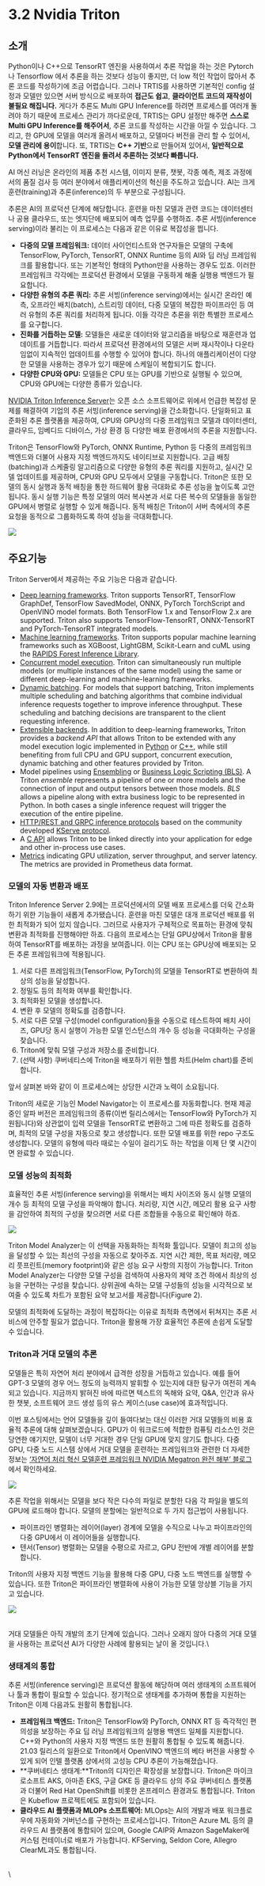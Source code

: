 # 3.2 Nvidia Triton

## 소개

&#x20;Python이나 C++으로 TensorRT 엔진을 사용하여서 추론 작업을 하는 것은 Pytorch나 Tensorflow 에서 추론을 하는 것보다 성능이 좋지만, 더 low 적인 작업이 많아서 추론 코드를 작성하기에 조금 어렵습니다. 그러나 TRTIS를 사용하면 기본적인 config 설정과 모델만 있으면 서버 방식으로 배포하여 **접근도 쉽고**, **클라이언트 코드의 재작성이 불필요 해집니다.** 게다가 추론도 Multi GPU Inference를 하려면 프로세스를 여러개 돌려야 하기 때문에 프로세스 관리가 까다로운데, TRTIS는 GPU 설정만 해주면 **스스로 Multi GPU Inference를 해주어서**, 추론 코드를 작성하는 시간을 아낄 수 있습니다. 그리고, 한 GPU에 모델을 여러개 올려서 배포하고, 모델마다 버전을 관리 할 수 있어서, **모델 관리에 용이**합니다. 또, TRTIS는 **C++ 기반**으로 만들어져 있어서, **일반적으로 Python에서 TensorRT 엔진을 돌려서 추론하는 것보다 빠릅니다.**

AI 머신 러닝은 온라인의 제품 추천 시스템, 이미지 분류, 챗봇, 각종 예측, 제조 과정에서의 품질 검사 등 여러 분야에서 애플리케이션의 혁신을 주도하고 있습니다. AI는 크게 훈련(training)과 추론(inference)의 두 부분으로 구성됩니다.

추론은 AI의 프로덕션 단계에 해당합니다. 훈련을 마친 모델과 관련 코드는 데이터센터나 공용 클라우드, 또는 엣지단에 배포되어 예측 업무를 수행하죠. 추론 서빙(inference serving)이라 불리는 이 프로세스는 다음과 같은 이유로 복잡성을 띕니다.

* **다중의 모델 프레임워크:** 데이터 사이언티스트와 연구자들은 모델의 구축에 TensorFlow, PyTorch, TensorRT, ONNX Runtime 등의 AI와 딥 러닝 프레임워크를 활용합니다. 또는 기본적인 형태의 Python만을 사용하는 경우도 있죠. 이러한 프레임워크 각각에는 프로덕션 환경에서 모델을 구동하게 해줄 실행용 백엔드가 필요합니다.
* **다양한 유형의 추론 쿼리:** 추론 서빙(inference serving)에서는 실시간 온라인 예측, 오프라인 배치(batch), 스트리밍 데이터, 다중 모델의 복잡한 파이프라인 등 여러 유형의 추론 쿼리를 처리하게 됩니다. 이들 각각은 추론을 위한 특별한 프로세스를 요구합니다.
* **진화를 거듭하는 모델:** 모델들은 새로운 데이터와 알고리즘을 바탕으로 재훈련과 업데이트를 거듭합니다. 따라서 프로덕션 환경에서의 모델은 서버 재시작이나 다운타임없이 지속적인 업데이트를 수행할 수 있어야 합니다. 하나의 애플리케이션이 다양한 모델을 사용하는 경우가 있기 때문에 스케일이 복합되기도 합니다.
* **다양한 CPU와 GPU:** 모델들은 CPU 또는 GPU를 기반으로 실행될 수 있으며, CPU와 GPU에는 다양한 종류가 있습니다.

[NVIDIA Triton Inference Server](https://developer.nvidia.com/nvidia-triton-inference-server)는 오픈 소스 소프트웨어로 위에서 언급한 복잡성 문제를 해결하여 기업의 추론 서빙(inference serving)을 간소화합니다. 단일화되고 표준화된 추론 플랫폼을 제공하여, CPU와 GPU상의 다중 프레임워크 모델과 데이터센터, 클라우드, 임베디드 디바이스, 가상 환경 등 다양한 배포 환경에서의 추론을 지원합니다.

Triton은 TensorFlow와 PyTorch, ONNX Runtime, Python 등 다중의 프레임워크 백엔드와 더불어 사용자 지정 백엔드까지도 네이티브로 지원합니다. 고급 배칭(batching)과 스케줄링 알고리즘으로 다양한 유형의 추론 쿼리를 지원하고, 실시간 모델 업데이트를 제공하며, CPU와 GPU 모두에서 모델을 구동합니다. Triton은 또한 모델의 동시 실행과 동적 배칭을 통한 하드웨어 활용 극대화로 추론 성능을 높이도록 고안됩니다. 동시 실행 기능은 특정 모델의 여러 복사본과 서로 다른 복수의 모델들을 동일한 GPU에서 병렬로 실행할 수 있게 해줍니다. 동적 배칭은 Triton이 서버 측에서의 추론 요청을 동적으로 그룹화하도록 하여 성능을 극대화합니다.

![](https://blogs.nvidia.co.kr/2021/06/04/simplifying-ai-inference-in-production-with-triton/1-104/)

## 주요기능

Triton Server에서 제공하는 주요 기능은 다음과 같습니다.

* [Deep learning frameworks](https://github.com/triton-inference-server/backend). Triton supports TensorRT, TensorFlow GraphDef, TensorFlow SavedModel, ONNX, PyTorch TorchScript and OpenVINO model formats. Both TensorFlow 1.x and TensorFlow 2.x are supported. Triton also supports TensorFlow-TensorRT, ONNX-TensorRT and PyTorch-TensorRT integrated models.
* [Machine learning frameworks](https://github.com/triton-inference-server/fil\_backend). Triton supports popular machine learning frameworks such as XGBoost, LightGBM, Scikit-Learn and cuML using the [RAPIDS Forest Inference Library](https://medium.com/rapids-ai/rapids-forest-inference-library-prediction-at-100-million-rows-per-second-19558890bc35).
* [Concurrent model execution](https://github.com/skvpslab/server/blob/main/docs/architecture.md#concurrent-model-execution). Triton can simultaneously run multiple models (or multiple instances of the same model) using the same or different deep-learning and machine-learning frameworks.
* [Dynamic batching](https://github.com/skvpslab/server/blob/main/docs/architecture.md#models-and-schedulers). For models that support batching, Triton implements multiple scheduling and batching algorithms that combine individual inference requests together to improve inference throughput. These scheduling and batching decisions are transparent to the client requesting inference.
* [Extensible backends](https://github.com/triton-inference-server/backend). In addition to deep-learning frameworks, Triton provides a _backend API_ that allows Triton to be extended with any model execution logic implemented in [Python](https://github.com/triton-inference-server/python\_backend) or [C++](https://github.com/triton-inference-server/backend/blob/main/README.md#triton-backend-api), while still benefiting from full CPU and GPU support, concurrent execution, dynamic batching and other features provided by Triton.
* Model pipelines using [Ensembling](https://github.com/skvpslab/server/blob/main/docs/architecture.md#ensemble-models) or [Business Logic Scripting (BLS)](https://github.com/triton-inference-server/python\_backend#business-logic-scripting). A Triton _ensemble_ represents a pipeline of one or more models and the connection of input and output tensors between those models. _BLS_ allows a pipeline along with extra business logic to be represented in Python. In both cases a single inference request will trigger the execution of the entire pipeline.
* [HTTP/REST and GRPC inference protocols](https://github.com/skvpslab/server/blob/main/docs/inference\_protocols.md) based on the community developed [KServe protocol](https://github.com/kserve/kserve/tree/master/docs/predict-api/v2).
* A [C API](https://github.com/skvpslab/server/blob/main/docs/inference\_protocols.md#c-api) allows Triton to be linked directly into your application for edge and other in-process use cases.
* [Metrics](https://github.com/skvpslab/server/blob/main/docs/metrics.md) indicating GPU utilization, server throughput, and server latency. The metrics are provided in Prometheus data format.



### **모델의 자동 변환과 배포**

Triton Inference Server 2.9에는 프로덕션에서의 모델 배포 프로세스를 더욱 간소화하기 위한 기능들이 새롭게 추가됐습니다. 훈련을 마친 모델은 대개 프로덕션 배포를 위한 최적화가 되어 있지 않습니다. 그러므로 사용자가 구체적으로 목표하는 환경에 맞춰 변환과 최적화를 진행해야만 하죠. 다음의 프로세스는 단일 GPU상에서 Triton을 활용하여 TensorRT를 배포하는 과정을 보여줍니다. 이는 CPU 또는 GPU상에 배포되는 모든 추론 프레임워크에 적용됩니다.

1. 서로 다른 프레임워크(TensorFlow, PyTorch)의 모델을 TensorRT로 변환하여 최상의 성능을 달성합니다.
2. 정밀도 등의 최적화 여부를 확인합니다.
3. 최적화된 모델을 생성합니다.
4. 변환 후 모델의 정확도를 검증합니다.
5. 서로 다른 모델 구성(model configuration)들을 수동으로 테스트하여 배치 사이즈, GPU당 동시 실행이 가능한 모델 인스턴스의 개수 등 성능을 극대화하는 구성을 찾습니다.
6. Triton에 맞춰 모델 구성과 저장소를 준비합니다.
7. (선택 사항) 쿠버네티스에 Triton을 배포하기 위한 헬름 차트(Helm chart)를 준비합니다.

앞서 살펴본 바와 같이 이 프로세스에는 상당한 시간과 노력이 소요됩니다.

Triton의 새로운 기능인 Model Navigator는 이 프로세스를 자동화합니다. 현재 제공 중인 알파 버전은 프레임워크의 종류(이번 릴리스에서는 TensorFlow와 PyTorch가 지원됩니다)와 상관없이 입력 모델을 TensorRT로 변환하고 그에 따른 정확도를 검증하며, 최적의 모델 구성을 자동으로 찾고 생성합니다. 또한 모델 배포를 위한 repo 구조도 생성합니다. 모델의 유형에 따라 때로는 수일이 걸리기도 하는 작업을 이제 단 몇 시간이면 완료할 수 있습니다.



### **모델 성능의 최적화**

효율적인 추론 서빙(inference serving)을 위해서는 배치 사이즈와 동시 실행 모델의 개수 등 최적의 모델 구성을 파악해야 합니다. 처리량, 지연 시간, 메모리 활용 요구 사항을 감안하여 최적의 구성을 찾으려면 서로 다른 조합들을 수동으로 확인해야 하죠.

![](https://blogs.nvidia.co.kr/wp-content/uploads/sites/16/2021/06/2.jpg)

Triton Model Analyzer는 이 선택을 자동화하는 최적화 툴입니다. 모델이 최고의 성능을 달성할 수 있는 최선의 구성을 자동으로 찾아주죠. 지연 시간 제한, 목표 처리량, 메모리 풋프린트(memory footprint)와 같은 성능 요구 사항의 지정이 가능합니다. Triton Model Analyzer는 다양한 모델 구성을 검색하여 사용자의 제약 조건 하에서 최상의 성능을 구현하는 구성을 찾습니다. 상위권에 속하는 모델 구성들의 성능을 시각적으로 보여줄 수 있도록 차트가 포함된 요약 보고서를 제공합니다(Figure 2).

모델의 최적화에 도달하는 과정이 복잡하다는 이유로 최적화 측면에서 뒤쳐지는 추론 서비스에 안주할 필요가 없습니다. Triton을 활용해 가장 효율적인 추론에 손쉽게 도달할 수 있습니다.



### **Triton과 거대 모델의 추론**

모델들은 특히 자연어 처리 분야에서 급격한 성장을 거듭하고 있습니다. 예를 들어 GPT-3 모델의 경우 어느 정도의 능력까지 발휘할 수 있는지에 대한 탐구가 여전히 계속되고 있습니다. 지금까지 밝혀진 바에 따르면 텍스트의 독해와 요약, Q\&A, 인간과 유사한 챗봇, 소프트웨어 코드 생성 등의 유스 케이스(use case)에 효과적입니다.

이번 포스팅에서는 언어 모델들을 깊이 들여다보는 대신 이러한 거대 모델들의 비용 효율적 추론에 대해 살펴보겠습니다. GPU가 이 워크로드에 적합한 컴퓨팅 리소스인 것은 당연한 얘기지만, 모델이 너무 거대한 경우 단일 GPU에 맞지 않기도 합니다. 다중 GPU, 다중 노드 시스템 상에서 거대 모델을 훈련하는 프레임워크와 관련한 더 자세한 정보는 [‘자연어 처리 혁신 모델훈련 프레임워크 NVIDIA Megatron 완전 해부’ 블로그](https://blogs.nvidia.co.kr/2021/05/17/scaling-language-model-training-to-a-trillion-parameters-using-megatron/)에서 확인하세요.

![](https://blogs.nvidia.co.kr/wp-content/uploads/sites/16/2021/06/3.jpg)

추론 작업을 위해서는 모델을 보다 작은 다수의 파일로 분할한 다음 각 파일을 별도의 GPU에 로드해야 합니다. 모델의 분할에는 일반적으로 두 가지 접근법이 사용됩니다.

* 파이프라인 병렬화는 레이어(layer) 경계에 모델을 수직으로 나누고 파이프라인의 다중 GPU에서 이 레이어들을 실행합니다.
* 텐서(Tensor) 병렬화는 모델을 수평으로 자르고, GPU 전반에 개별 레이어를 분할합니다.

Triton의 사용자 지정 백엔드 기능을 활용해 다중 GPU, 다중 노드 백엔드를 실행할 수 있습니다. 또한 Triton은 파이프라인 병렬화에 사용이 가능한 모델 앙상블 기능을 가지고 있습니다.

![](https://blogs.nvidia.co.kr/wp-content/uploads/sites/16/2021/06/4.jpg)

[\
](https://blogs.nvidia.co.kr/2021/06/04/simplifying-ai-inference-in-production-with-triton/4-16/)거대 모델들은 아직 개발의 초기 단계에 있습니다. 그러나 오래지 않아 다중의 거대 모델을 사용하는 프로덕션 AI가 다양한 사례에 활용되는 날이 올 것입니다.\


### **생태계의 통합**

추론 서빙(inference serving)은 프로덕션 활동에 해당하며 여러 생태계의 소프트웨어나 툴과 통합이 필요할 수 있습니다. 정기적으로 생태계를 추가하며 통합을 지원하는 Triton은 이제 다음과도 원활히 통합됩니다.

* **프레임워크 백엔드:** Triton은 TensorFlow와 PyTorch, ONNX RT 등 즉각적인 편의성을 보장하는 주요 딥 러닝 프레임워크의 실행용 백엔드 일체를 지원합니다. C++와 Python의 사용자 지정 백엔드 또한 원활히 통합될 수 있도록 해줍니다. 21.03 릴리스의 일환으로 Triton에서 OpenVINO 백엔드의 베타 버전을 사용할 수 있게 되어 인텔 플랫폼 상에서의 고성능 CPU 추론이 가능해졌습니다.
* **쿠버네티스 생태계:**Triton의 디자인은 확장성을 보장합니다. Triton은 마이크로소프트 AKS, 아마존 EKS, 구글 GKE 등 클라우드 상의 주요 쿠버네티스 플랫폼과 더불어 Red Hat OpenShift를 비롯한 온프레미스 환경과도 통합됩니다. Triton은 Kubeflow 프로젝트에도 포함되어 있습니다.
* **클라우드 AI 플랫폼과 MLOPs 소프트웨어:** MLOps는 AI의 개발과 배포 워크플로우에 자동화와 거버넌스를 구현하는 프로세스입니다. Triton은 Azure ML 등의 클라우드 AI 플랫폼에 통합되어 있으며, Google CAIP와 Amazon SageMaker에 커스텀 컨테이너로 배포가 가능합니다. KFServing, Seldon Core, Allegro ClearML과도 통합됩니다.

\
\
